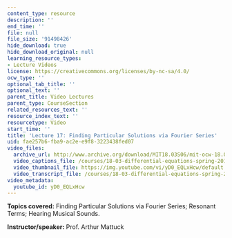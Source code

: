 ```yaml
---
content_type: resource
description: ''
end_time: ''
file: null
file_size: '91498426'
hide_download: true
hide_download_original: null
learning_resource_types:
- Lecture Videos
license: https://creativecommons.org/licenses/by-nc-sa/4.0/
ocw_type: ''
optional_tab_title: ''
optional_text: ''
parent_title: Video Lectures
parent_type: CourseSection
related_resources_text: ''
resource_index_text: ''
resourcetype: Video
start_time: ''
title: 'Lecture 17: Finding Particular Solutions via Fourier Series'
uid: fae257b6-fba9-ac2e-e9f8-3223438fed07
video_files:
  archive_url: http://www.archive.org/download/MIT18.03S06/mit-ocw-18.03-lec17-19mar2003-220k.mp4
  video_captions_file: /courses/18-03-differential-equations-spring-2010/c1e97a3141e758569f1b1cd374404c56_yD0_EQLxHcw.vtt
  video_thumbnail_file: https://img.youtube.com/vi/yD0_EQLxHcw/default.jpg
  video_transcript_file: /courses/18-03-differential-equations-spring-2010/57839a89c4d503a9768c85394bf46a11_yD0_EQLxHcw.pdf
video_metadata:
  youtube_id: yD0_EQLxHcw
---
```


**Topics covered:** Finding Particular Solutions via Fourier Series; Resonant Terms; Hearing Musical Sounds.

**Instructor/speaker:** Prof. Arthur Mattuck

